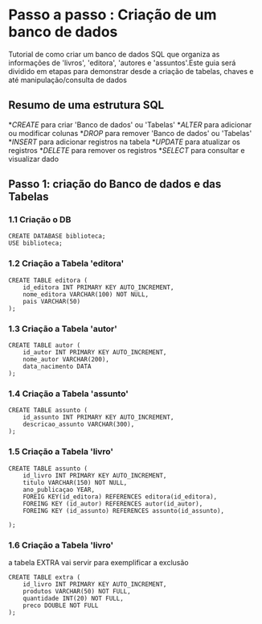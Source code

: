 # Passo a passo : Criação de um banco de dados
Tutorial de como criar um banco de dados SQL que organiza as informações de 'livros', 'editora', 'autores e 'assuntos'.Este guia será dividido em etapas para demonstrar desde a criação de tabelas, chaves e até manipulação/consulta de dados

## Resumo de uma estrutura SQL
*_CREATE_ para criar 'Banco de dados' ou 'Tabelas'
*_ALTER_ para adicionar ou modificar colunas
*_DROP_ para remover 'Banco de dados' ou 'Tabelas'
*_INSERT_ para adicionar registros na tabela
*_UPDATE_ para atualizar os registros
*_DELETE_ para remover os registros
*_SELECT_ para consultar e visualizar dado

## Passo 1: criação do Banco de dados e das Tabelas
### 1.1 Criação o DB

```
CREATE DATABASE biblioteca;
USE biblioteca;
```
### 1.2 Criação a Tabela 'editora'
```
CREATE TABLE editora (
    id_editora INT PRIMARY KEY AUTO_INCREMENT,
    nome_editora VARCHAR(100) NOT NULL,
    pais VARCHAR(50)
);
```
### 1.3 Criação a Tabela 'autor'
```
CREATE TABLE autor (
    id_autor INT PRIMARY KEY AUTO_INCREMENT,
    nome_autor VARCHAR(200),
    data_nacimento DATA
);
```

### 1.4 Criação a Tabela 'assunto'
```
CREATE TABLE assunto (
    id_assunto INT PRIMARY KEY AUTO_INCREMENT,
    descricao_assunto VARCHAR(300),
);
```
### 1.5 Criação a Tabela 'livro'
```
CREATE TABLE assunto (
    id_livro INT PRIMARY KEY AUTO_INCREMENT,
    titulo VARCHAR(150) NOT NULL,
    ano_publicaçao YEAR,
    FOREIG KEY(id_editora) REFERENCES editora(id_editora),
    FOREING KEY (id_autor) REFERENCES autor(id_autor),
    FOREING KEY (id_assunto) REFERENCES assunto(id_assunto),

);
```
### 1.6 Criação a Tabela 'livro'
a tabela EXTRA vai servir para exemplificar a exclusão
```
CREATE TABLE extra (
    id_livro INT PRIMARY KEY AUTO_INCREMENT,
    produtos VARCHAR(50) NOT FULL,
    quantidade INT(20) NOT FULL,
    preco DOUBLE NOT FULL
);
```